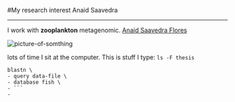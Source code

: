 #My research interest
Anaid Saavedra

---
I work with **zooplankton** metagenomic. 
[Anaid Saavedra Flores](http://es-la.facebook.com/)

![picture-of-somthing](http://comlmaps.org/mcintyre/ch13/image_n/nfg001.jpg/image_preview)

lots of time I sit at the computer. This is stuff I type: `ls -F thesis`

```
blastn \
- query data-file \
- database fish \
- ```
- 



